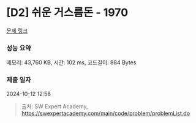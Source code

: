 # [D2] 쉬운 거스름돈 - 1970 

[문제 링크](https://swexpertacademy.com/main/code/problem/problemDetail.do?contestProbId=AV5PsIl6AXIDFAUq) 

### 성능 요약

메모리: 43,760 KB, 시간: 102 ms, 코드길이: 884 Bytes

### 제출 일자

2024-10-12 12:58



> 출처: SW Expert Academy, https://swexpertacademy.com/main/code/problem/problemList.do